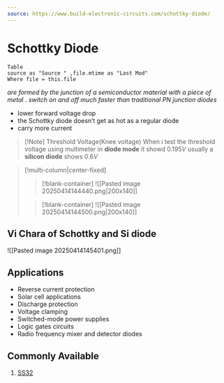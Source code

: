 ```yaml
---
source: https://www.build-electronic-circuits.com/schottky-diode/
---
```

# Schottky Diode
```dataview
Table 
source as "Source " ,file.mtime as "Last Mod" 
Where file = this.file
```

*are formed by the junction of a semiconductor material with a piece of metal* . *switch on and off much faster than traditional PN junction diodes*
- lower forward voltage drop
- the Schottky diode doesn’t get as hot as a regular diode
- carry more current 

>[!Note] Threshold Voltage(Knee voltage)
>When i test the threshold voltage using multimeter in **diode mode**  it showd $0.195V$ usually a **silicon diode** shows $0.6V$

> [!multi-column|center-fixed]
>
>> [!blank-container]
>> ![[Pasted image 20250414144440.png|200x140]]
>
>> [!blank-container]
>> ![[Pasted image 20250414144500.png|200x140]]


## Vi Chara of Schottky and Si diode

![[Pasted image 20250414145401.png]]



## Applications 
- Reverse current protection
- Solar cell applications
- Discharge protection
- Voltage clamping
- Switched-mode power supplies
- Logic gates circuits
- Radio frequency mixer and detector diodes


## Commonly Available
1. [SS32](https://services.taiwansemi.com/storage/resources/datasheet/SS32%20SERIES_Q2412.pdf)
